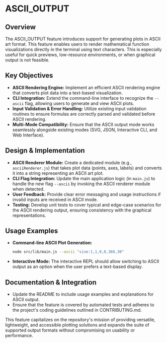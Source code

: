 # ASCII_OUTPUT

## Overview
The ASCII_OUTPUT feature introduces support for generating plots in ASCII art format. This feature enables users to render mathematical function visualizations directly in the terminal using text characters. This is especially useful for quick previews, low-resource environments, or when graphical output is not feasible.

## Key Objectives
- **ASCII Rendering Engine:** Implement an efficient ASCII rendering engine that converts plot data into a text-based visualization.
- **CLI Integration:** Extend the command-line interface to recognize the `--ascii` flag, allowing users to generate and view ASCII plots.
- **Input Validation & Error Handling:** Utilize existing input validation routines to ensure formulas are correctly parsed and validated before ASCII rendering.
- **Multi-Mode Compatibility:** Ensure that the ASCII output mode works seamlessly alongside existing modes (SVG, JSON, Interactive CLI, and Web Interface).

## Design & Implementation
- **ASCII Renderer Module:** Create a dedicated module (e.g., `asciiRenderer.js`) that takes plot data (points, axes, labels) and converts it into a string representing an ASCII art plot.
- **CLI Flag Integration:** Update the main application logic (in `main.js`) to handle the new flag `--ascii` by invoking the ASCII renderer module when detected.
- **User Feedback:** Provide clear error messaging and usage instructions if invalid inputs are received in ASCII mode.
- **Testing:** Develop unit tests to cover typical and edge-case scenarios for the ASCII rendering output, ensuring consistency with the graphical representations.

## Usage Examples
- **Command-line ASCII Plot Generation:**
  ```bash
  node src/lib/main.js --ascii "sine:1,1,0,0,360,30"
  ```
- **Interactive Mode:** The interactive REPL should allow switching to ASCII output as an option when the user prefers a text-based display.

## Documentation & Integration
- Update the README to include usage examples and explanations for ASCII output.
- Ensure that the feature is covered by automated tests and adheres to the project's coding guidelines outlined in CONTRIBUTING.md.

This feature capitalizes on the repository's mission of providing versatile, lightweight, and accessible plotting solutions and expands the suite of supported output formats without compromising on usability or performance.